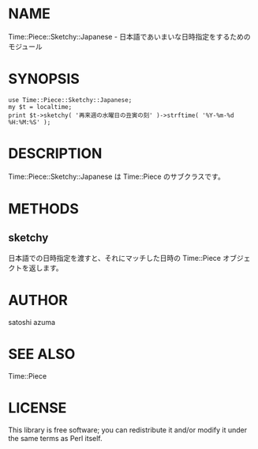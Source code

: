 # NAME

Time::Piece::Sketchy::Japanese - 日本語であいまいな日時指定をするためのモジュール

# SYNOPSIS

    use Time::Piece::Sketchy::Japanese;
    my $t = localtime;
    print $t->sketchy( '再来週の水曜日の丑寅の刻' )->strftime( '%Y-%m-%d %H:%M:%S' );

# DESCRIPTION

Time::Piece::Sketchy::Japanese は Time::Piece のサブクラスです。

# METHODS

## sketchy

日本語での日時指定を渡すと、それにマッチした日時の Time::Piece オブジェクトを返します。

# AUTHOR

satoshi azuma <ytnobody at gmail dot com>

# SEE ALSO

Time::Piece

# LICENSE

This library is free software; you can redistribute it and/or modify
it under the same terms as Perl itself.
